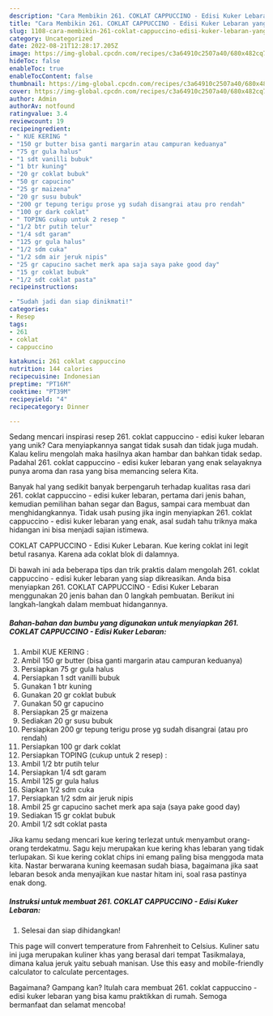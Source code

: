 ```yaml
---
description: "Cara Membikin 261. COKLAT CAPPUCCINO - Edisi Kuker Lebaran yang Lezat"
title: "Cara Membikin 261. COKLAT CAPPUCCINO - Edisi Kuker Lebaran yang Lezat"
slug: 1108-cara-membikin-261-coklat-cappuccino-edisi-kuker-lebaran-yang-lezat
category: Uncategorized
date: 2022-08-21T12:28:17.205Z
image: https://img-global.cpcdn.com/recipes/c3a64910c2507a40/680x482cq70/261-coklat-cappuccino-edisi-kuker-lebaran-foto-resep-utama.jpg
hideToc: false
enableToc: true
enableTocContent: false
thumbnail: https://img-global.cpcdn.com/recipes/c3a64910c2507a40/680x482cq70/261-coklat-cappuccino-edisi-kuker-lebaran-foto-resep-utama.jpg
cover: https://img-global.cpcdn.com/recipes/c3a64910c2507a40/680x482cq70/261-coklat-cappuccino-edisi-kuker-lebaran-foto-resep-utama.jpg
author: Admin
authorAv: notfound
ratingvalue: 3.4
reviewcount: 19
recipeingredient:
- " KUE KERING "
- "150 gr butter bisa ganti margarin atau campuran keduanya"
- "75 gr gula halus"
- "1 sdt vanilli bubuk"
- "1 btr kuning"
- "20 gr coklat bubuk"
- "50 gr capucino"
- "25 gr maizena"
- "20 gr susu bubuk"
- "200 gr tepung terigu prose yg sudah disangrai atau pro rendah"
- "100 gr dark coklat"
- " TOPING cukup untuk 2 resep "
- "1/2 btr putih telur"
- "1/4 sdt garam"
- "125 gr gula halus"
- "1/2 sdm cuka"
- "1/2 sdm air jeruk nipis"
- "25 gr capucino sachet merk apa saja saya pake good day"
- "15 gr coklat bubuk"
- "1/2 sdt coklat pasta"
recipeinstructions:

- "Sudah jadi dan siap dinikmati!"
categories:
- Resep
tags:
- 261
- coklat
- cappuccino

katakunci: 261 coklat cappuccino 
nutrition: 144 calories
recipecuisine: Indonesian
preptime: "PT16M"
cooktime: "PT39M"
recipeyield: "4"
recipecategory: Dinner

---
```





Sedang mencari inspirasi resep 261. coklat cappuccino - edisi kuker lebaran yang unik? Cara menyiapkannya sangat tidak susah dan tidak juga mudah. Kalau keliru mengolah maka hasilnya akan hambar dan bahkan tidak sedap. Padahal 261. coklat cappuccino - edisi kuker lebaran yang enak selayaknya punya aroma dan rasa yang bisa memancing selera Kita.





Banyak hal yang sedikit banyak berpengaruh terhadap kualitas rasa dari 261. coklat cappuccino - edisi kuker lebaran, pertama dari jenis bahan, kemudian pemilihan bahan segar dan Bagus, sampai cara membuat dan menghidangkannya. Tidak usah pusing jika ingin menyiapkan 261. coklat cappuccino - edisi kuker lebaran yang enak,      asal sudah tahu triknya maka hidangan ini bisa menjadi sajian istimewa.














COKLAT CAPPUCCINO - Edisi Kuker Lebaran. Kue kering coklat ini legit betul rasanya. Karena ada coklat blok di dalamnya.






Di bawah ini ada beberapa tips dan trik praktis dalam mengolah 261. coklat cappuccino - edisi kuker lebaran yang siap dikreasikan. Anda bisa menyiapkan 261. COKLAT CAPPUCCINO - Edisi Kuker Lebaran menggunakan 20 jenis bahan dan 0 langkah pembuatan. Berikut ini langkah-langkah dalam membuat hidangannya.

<!--inarticleads1-->

##### Bahan-bahan dan bumbu yang digunakan untuk menyiapkan 261. COKLAT CAPPUCCINO - Edisi Kuker Lebaran:

1. Ambil  KUE KERING :
1. Ambil 150 gr butter (bisa ganti margarin atau campuran keduanya)
1. Persiapkan 75 gr gula halus
1. Persiapkan 1 sdt vanilli bubuk
1. Gunakan 1 btr kuning
1. Gunakan 20 gr coklat bubuk
1. Gunakan 50 gr capucino
1. Persiapkan 25 gr maizena
1. Sediakan 20 gr susu bubuk
1. Persiapkan 200 gr tepung terigu prose yg sudah disangrai (atau pro rendah)
1. Persiapkan 100 gr dark coklat
1. Persiapkan  TOPING (cukup untuk 2 resep) :
1. Ambil 1/2 btr putih telur
1. Persiapkan 1/4 sdt garam
1. Ambil 125 gr gula halus
1. Siapkan 1/2 sdm cuka
1. Persiapkan 1/2 sdm air jeruk nipis
1. Ambil 25 gr capucino sachet merk apa saja (saya pake good day)
1. Sediakan 15 gr coklat bubuk
1. Ambil 1/2 sdt coklat pasta


Jika kamu sedang mencari kue kering terlezat untuk menyambut orang-orang terdekatmu. Sagu keju merupakan kue kering khas lebaran yang tidak terlupakan. Si kue kering coklat chips ini emang paling bisa menggoda mata kita. Nastar berwarana kuning keemasan sudah biasa, bagaimana jika saat lebaran besok anda menyajikan kue nastar hitam ini, soal rasa pastinya enak dong. 

<!--inarticleads2-->

##### Instruksi untuk membuat 261. COKLAT CAPPUCCINO - Edisi Kuker Lebaran:


1. Selesai dan siap dihidangkan!

This page will convert temperature from Fahrenheit to Celsius. Kuliner satu ini juga merupakan kuliner khas yang berasal dari tempat Tasikmalaya, dimana kalua jeruk yaitu sebuah manisan. Use this easy and mobile-friendly calculator to calculate percentages. 

Bagaimana? Gampang kan? Itulah cara membuat 261. coklat cappuccino - edisi kuker lebaran yang bisa kamu praktikkan di rumah. Semoga bermanfaat dan selamat mencoba!
